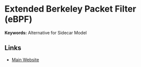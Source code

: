 # Extended Berkeley Packet Filter (eBPF)

<!--
https://www.youtube.com/watch?v=ThtRT8dhu8c

https://medium.com/preply-engineering/dns-postmortem-e169efd45afd
https://www.weave.works/blog/racy-conntrack-and-dns-lookup-timeouts

https://github.com/iovisor/bpftrace
https://github.com/zoidbergwill/awesome-ebpf
-->

**Keywords:** Alternative for Sidecar Model

## Links

- [Main Website](https://ebpf.io)
